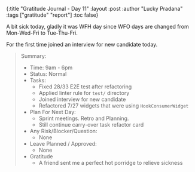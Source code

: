 {:title "Gratitude Journal - Day 11"
:layout :post
:author "Lucky Pradana"   
:tags  ["gratitude" "report"]
:toc false}

A bit sick today, gladly it was WFH day since WFO days are changed from Mon-Wed-Fri to Tue-Thu-Fri.

For the first time joined an interview for new candidate today. 

> Summary:
> - Time: 9am - 6pm
> - Status: Normal
> - Tasks: 
>   - Fixed 28/33 E2E test after refactoring
>   - Applied linter rule for `test/` directory
>   - Joined interview for new candidate 
>   - Refactored 7/27 widgets that were using `HookConsumerWidget`
> - Plan For Next Day:
>   - Sprint meetings. Retro and Planning.
>   - Still continue carry-over task refactor card 
> - Any Risk/Blocker/Question:
>   - None
> - Leave Planned / Approved:
>   - None
> - Gratitude
>   - A friend sent me a perfect hot porridge to relieve sickness   
